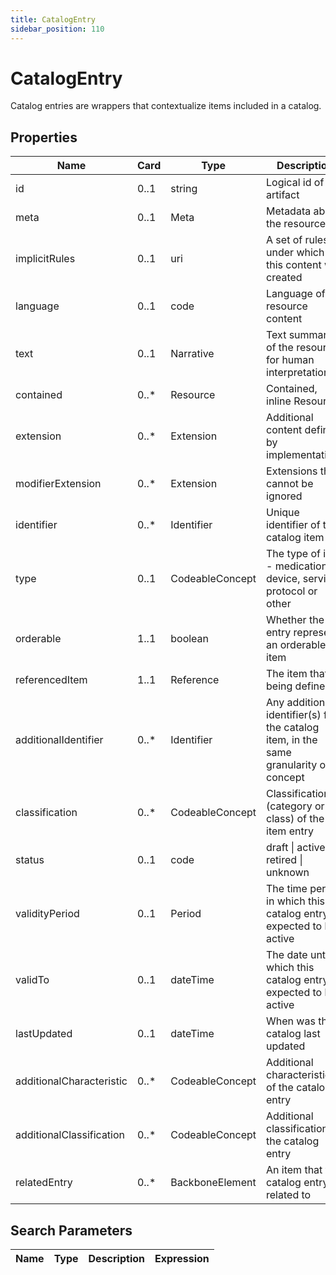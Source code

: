 ```yaml
---
title: CatalogEntry
sidebar_position: 110
---
```


# CatalogEntry

Catalog entries are wrappers that contextualize items included in a catalog.

## Properties

| Name                     | Card  | Type            | Description                                                                           |
| ------------------------ | ----- | --------------- | ------------------------------------------------------------------------------------- |
| id                       | 0..1  | string          | Logical id of this artifact                                                           |
| meta                     | 0..1  | Meta            | Metadata about the resource                                                           |
| implicitRules            | 0..1  | uri             | A set of rules under which this content was created                                   |
| language                 | 0..1  | code            | Language of the resource content                                                      |
| text                     | 0..1  | Narrative       | Text summary of the resource, for human interpretation                                |
| contained                | 0..\* | Resource        | Contained, inline Resources                                                           |
| extension                | 0..\* | Extension       | Additional content defined by implementations                                         |
| modifierExtension        | 0..\* | Extension       | Extensions that cannot be ignored                                                     |
| identifier               | 0..\* | Identifier      | Unique identifier of the catalog item                                                 |
| type                     | 0..1  | CodeableConcept | The type of item - medication, device, service, protocol or other                     |
| orderable                | 1..1  | boolean         | Whether the entry represents an orderable item                                        |
| referencedItem           | 1..1  | Reference       | The item that is being defined                                                        |
| additionalIdentifier     | 0..\* | Identifier      | Any additional identifier(s) for the catalog item, in the same granularity or concept |
| classification           | 0..\* | CodeableConcept | Classification (category or class) of the item entry                                  |
| status                   | 0..1  | code            | draft \| active \| retired \| unknown                                                 |
| validityPeriod           | 0..1  | Period          | The time period in which this catalog entry is expected to be active                  |
| validTo                  | 0..1  | dateTime        | The date until which this catalog entry is expected to be active                      |
| lastUpdated              | 0..1  | dateTime        | When was this catalog last updated                                                    |
| additionalCharacteristic | 0..\* | CodeableConcept | Additional characteristics of the catalog entry                                       |
| additionalClassification | 0..\* | CodeableConcept | Additional classification of the catalog entry                                        |
| relatedEntry             | 0..\* | BackboneElement | An item that this catalog entry is related to                                         |

## Search Parameters

| Name | Type | Description | Expression |
| ---- | ---- | ----------- | ---------- |
